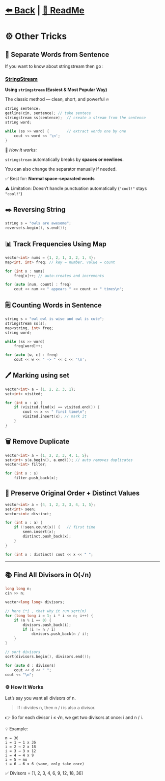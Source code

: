 # [⬅️ Back](./chapter_08.md) | [📖 ReadMe](./../../README.md)

# ⚙️ Other Tricks

## 🧩 Separate Words from Sentence

If you want to know about stringstream then go :

### [StringStream](./stringstream.md)

**Using `stringstream` (Easiest & Most Popular Way)**

The classic method — clean, short, and powerful 🔥

```cpp
string sentence;
getline(cin, sentence); // take sentece
stringstream ss(sentence);  // create a stream from the sentence
string word;

while (ss >> word) {        // extract words one by one
    cout << word << '\n';
}
```

🧠 _How it works:_

`stringstream` automatically breaks by **spaces or newlines**.

You can also change the separator manually if needed.

✅ Best for: **Normal space-separated words**

⚠️ Limitation: Doesn’t handle punctuation automatically (`"cool!"` stays `"cool!"`)

## ✒️ Reversing String

```cpp
string s = "owls are awesome";
reverse(s.begin(), s.end());
```

## 📊 Track Frequencies Using Map

```cpp
vector<int> nums = {1, 2, 1, 3, 2, 1, 4};
map<int, int> freq; // key = number, value = count

for (int x : nums)
    freq[x]++; // auto-creates and increments

for (auto [num, count] : freq)
    cout << num << " appears " << count << " times\n";

```

## 🗒️ Counting Words in Sentence

```cpp
string s = "owl owl is wise and owl is cute";
stringstream ss(s);
map<string, int> freq;
string word;

while (ss >> word)
    freq[word]++;

for (auto [w, c] : freq)
    cout << w << " -> " << c << '\n';
```

## 🖊️ Marking using set

```cpp
vector<int> a = {1, 2, 2, 3, 1};
set<int> visited;

for (int x : a) {
    if (visited.find(x) == visited.end()) {
        cout << x << " first time\n";
        visited.insert(x); // mark it
    }
}
```

## 🗑️ Remove Duplicate

```cpp
vector<int> a = {1, 2, 2, 3, 4, 1, 5};
set<int> s(a.begin(), a.end()); // auto removes duplicates
vector<int> filter;

for (int x : s)
    filter.push_back(x);
```

## 📓 Preserve Original Order + Distinct Values

```cpp
vector<int> a = {4, 1, 2, 2, 3, 4, 1, 5};
set<int> seen;
vector<int> distinct;

for (int x : a) {
    if (!seen.count(x)) {   // first time
        seen.insert(x);
        distinct.push_back(x);
    }
}

for (int x : distinct) cout << x << " ";
```

---

## 📚 Find All Divisors in O(√n)

```cpp
long long n;
cin >> n;

vector<long long> divisors;

// here i*i , that why it run sqrt(n)
for (long long i = 1; i * i <= n; i++) {
    if (n % i == 0) {
        divisors.push_back(i);
        if (i != n / i)
            divisors.push_back(n / i);
    }
}

// sort divisors
sort(divisors.begin(), divisors.end());

for (auto d : divisors)
    cout << d << " ";
cout << "\n";
```

### ⚙️ How It Works

Let’s say you want all divisors of n.

> If i divides n, then n / i is also a divisor.

👉 So for each divisor i ≤ √n, we get two divisors at once:
i and n / i.

💡 Example:

```
n = 36
i = 1 → 1 x 36
i = 2 → 2 x 18
i = 3 → 3 x 12
i = 4 → 4 x 9
i = 5 → no
i = 6 → 6 x 6 (same, only take once)
```

✅ Divisors = [1, 2, 3, 4, 6, 9, 12, 18, 36]
